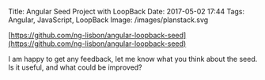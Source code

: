 Title: Angular Seed Project with LoopBack
Date: 2017-05-02 17:44
Tags: Angular, JavaScript, LoopBack
Image: /images/planstack.svg

[https://github.com/ng-lisbon/angular-loopback-seed](https://github.com/ng-lisbon/angular-loopback-seed)

I am happy to get any feedback, let me know what you think about the seed. Is
it useful, and what could be improved?